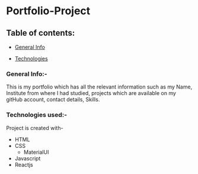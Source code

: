 # Portfolio-Project

## Table of contents:
- [General Info](#section_name)

- [Technologies](#section_name)
                    

          
### General Info:-
This is my portfolio which has all the relevant information such as my Name, Institute from where I had studied, projects which are available on my gitHub account, contact details, Skills.

### Technologies used:-
Project is created with-
- HTML
- CSS 
  - MaterialUI
- Javascript
- Reactjs


